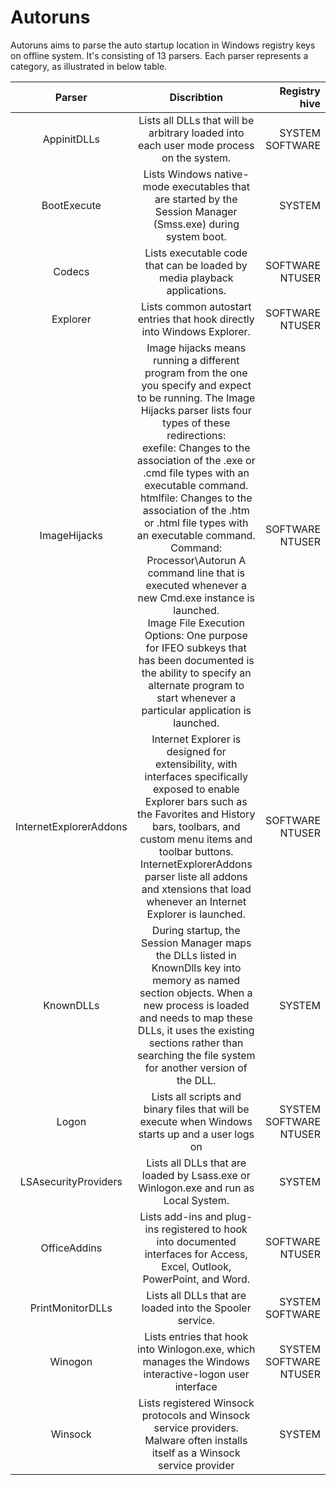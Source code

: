 # Autoruns

Autoruns aims to parse the auto startup location in Windows registry keys on offline system. It's consisting of 13 parsers. Each parser represents a category, as illustrated in below table.

| Parser        | Discribtion                               | Registry hive  |
| :-------------: |:-----------------------------------------:| --------------:|
|AppinitDLLs| Lists all DLLs that will be arbitrary loaded into each user mode process on the system.    | SYSTEM<br />SOFTWARE |
|BootExecute| Lists Windows native-mode executables that are started by the Session Manager (Smss.exe) during system boot.      | SYSTEM |
|Codecs| Lists executable code that can be loaded by media playback applications.     | SOFTWARE<br />NTUSER |
|Explorer| Lists common autostart entries that hook directly into Windows Explorer.      | SOFTWARE<br />NTUSER  |
|ImageHijacks| Image hijacks means running a different program from the one you specify and expect to be running. The Image Hijacks parser lists four types of these redirections: <br />exefile: Changes to the association of the .exe or .cmd file types with an executable command.<br />htmlfile: Changes to the association of the .htm or .html file types with an executable command.<br />Command: Processor\Autorun A command line that is executed whenever a new Cmd.exe instance is launched.<br />Image File Execution Options: One purpose for IFEO subkeys that has been documented is the ability to specify an alternate program to start whenever a particular application is launched. | SOFTWARE<br />NTUSER  |
|InternetExplorerAddons| Internet Explorer is designed for extensibility, with interfaces specifically exposed to enable Explorer bars such as the Favorites and History bars, toolbars, and custom menu items and toolbar buttons.<br />InternetExplorerAddons parser liste all addons and xtensions that load whenever an Internet Explorer is launched. |   SOFTWARE<br />NTUSER |
| KnownDLLs | During startup, the Session Manager maps the DLLs listed in KnownDlls key into memory as named section objects. When a new process is loaded and needs to map these DLLs, it uses the existing sections rather than searching the file system for another version of the DLL.      | SYSTEM |
| Logon | Lists all scripts and binary files that will be execute when Windows starts up and a user logs on | SYSTEM<br />SOFTWARE<br />NTUSER |
| LSAsecurityProviders | Lists all DLLs that are loaded by Lsass.exe or Winlogon.exe and run as Local System. |   SYSTEM |
| OfficeAddins | Lists add-ins and plug-ins registered to hook into documented interfaces for Access, Excel, Outlook, PowerPoint, and Word.      | SOFTWARE<br />NTUSER |
| PrintMonitorDLLs | Lists all DLLs that are loaded into the Spooler service. | SYSTEM<br />SOFTWARE |
| Winogon | Lists entries that hook into Winlogon.exe, which manages the Windows interactive-logon user interface | SYSTEM<br />SOFTWARE<br />NTUSER |
| Winsock | Lists registered Winsock protocols and Winsock service providers. Malware often installs itself as a Winsock service provider | SYSTEM |


